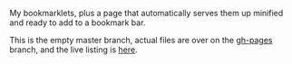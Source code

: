 My bookmarklets, plus a page that automatically serves them up minified and ready to add to a bookmark bar.

This is the empty master branch, actual files are over on the [gh-pages](https://github.com/bit-shift/bookmarklets/tree/gh-pages) branch, and the live listing is [here](http://bit-shift.github.io/bookmarklets).
